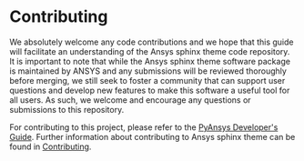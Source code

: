 # Contributing

We absolutely welcome any code contributions and we hope that this
guide will facilitate an understanding of the Ansys sphinx theme code
repository. It is important to note that while the Ansys sphinx theme software
package is maintained by ANSYS and any submissions will be reviewed
thoroughly before merging, we still seek to foster a community that can
support user questions and develop new features to make this software
a useful tool for all users. As such, we welcome and encourage any
questions or submissions to this repository.

For contributing to this project, please refer to the [PyAnsys Developer's Guide].
Further information about contributing to Ansys sphinx theme can be found in [Contributing].

[PyAnsys Developer's Guide]: https://dev.docs.pyansys.com/index.html
[Contributing]: https://sphinxdocs.ansys.com/version/dev/contributing.html
